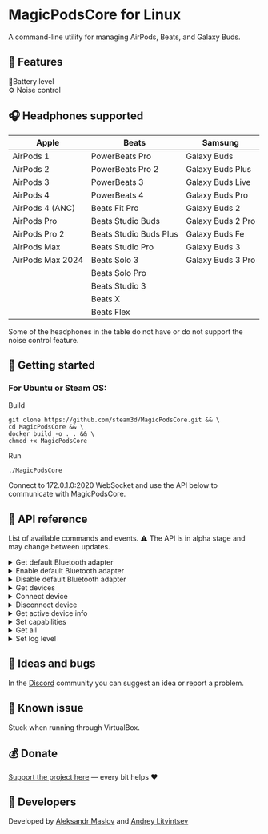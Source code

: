 # MagicPodsCore for Linux

A command-line utility for managing AirPods, Beats, and Galaxy Buds.

## 🎨 Features

🔋Battery level  
⚙️ Noise control

## 🎧 Headphones supported

| Apple            | Beats                  | Samsung           |
| ---------------- | ---------------------- | ----------------- |
| AirPods 1        | PowerBeats Pro         | Galaxy Buds       |
| AirPods 2        | PowerBeats Pro 2       | Galaxy Buds Plus  |
| AirPods 3        | PowerBeats 3           | Galaxy Buds Live  |
| AirPods 4        | PowerBeats 4           | Galaxy Buds Pro   |
| AirPods 4 (ANC)  | Beats Fit Pro          | Galaxy Buds 2     |
| AirPods Pro      | Beats Studio Buds      | Galaxy Buds 2 Pro |
| AirPods Pro 2    | Beats Studio Buds Plus | Galaxy Buds Fe    |
| AirPods Max      | Beats Studio Pro       | Galaxy Buds 3     |
| AirPods Max 2024 | Beats Solo 3           | Galaxy Buds 3 Pro |
|                  | Beats Solo Pro         |                   |
|                  | Beats Studio 3         |                   |
|                  | Beats X                |                   |
|                  | Beats Flex             |                   |

Some of the headphones in the table do not have or do not support the noise control feature.

## 🚀 Getting started

### For Ubuntu or Steam OS:

Build
```
git clone https://github.com/steam3d/MagicPodsCore.git && \
cd MagicPodsCore && \
docker build -o . . && \
chmod +x MagicPodsCore
```

Run
```
./MagicPodsCore
```

Connect to 172.0.1.0:2020 WebSocket and use the API below to communicate with MagicPodsCore.

## 📘 API reference

List of available commands and events.
⚠️ The API is in alpha stage and may change between updates.

<details><summary>Get default Bluetooth adapter</summary>

Returns the status of the active Bluetooth adapter. If the connection status of active Bluetooth adapter changes, MagicPodsCore will notify (see Response section).

**Request:**

```
{
    "method":"GetDefaultBluetoothAdapter"
}
```

**Response:**

```
{
  "defaultbluetooth": {
    "enabled":"bool"
  }
}
```

Returns an empty object if no Bluetooth adapter is found:

```
{
  "defaultbluetooth": {}
}
```
</details>

<details><summary>Enable default Bluetooth adapter</summary>

Enables the active Bluetooth adapter.

**Request:**

```
{
    "method":"EnableDefaultBluetoothAdapter"
}
```

**Response:**

Same as `GetDefaultBluetoothAdapter` response.

</details>

<details><summary>Disable default Bluetooth adapter</summary>

Disables the active Bluetooth adapter.

**Request:**

```
{
    "method":"DisableDefaultBluetoothAdapter"
}
```

**Response:**

Same as `GetDefaultBluetoothAdapter` response.

</details>

<details><summary>Get devices</summary>

Returns a list of headphones supported by MagicPodsCore that are found in the system. If the connection status of any device changes, MagicPodsCore will notify (see Response section).

**Request:**

```
{
    "method":"GetDevices"
}
```

**Response:**

```
{
  "headphones": [{
    "name": "string",
    "address": "string",
    "connected":"bool"
  },
  {
    "name": "string",
    "address": "string",
    "connected":"bool"
  }]
}
```

Returns an empty list if no headphones are found:

```
{
  "headphones": []
}
```
</details>

<details><summary>Connect device</summary>

Connects to a pair of headphones by the specified `address`. You can get the address using the `GetDevices` method.

**Request:**

```
{
    "method":"ConnectDevice",
    "arguments": {
        "address": "string"
    }
}
```
**Response:**

Returns the list of headphones regardless of connection success — see the `GetDevices` response.

</details>


<details><summary>Disconnect device</summary>

Disconnects the headphones by the specified `address`. The address can be retrieved using the `GetDevices` method.

**Request:**

```
{
    "method":"DisconnectDevice",
    "arguments": {
        "address": "string"
    }
}
```

**Response:**

Returns the list of headphones regardless of disconnection success — see the `GetDevices` response.

</details>

<details><summary>Get active device info</summary>

Returns details about the currently connected device. If any property changes, MagicPodsCore will notify (see Response section).

**Request:**

```
{
    "method":"GetActiveDeviceInfo"
}
```

**Response:**

```
{
  "info":{
    "name": "string",
    "address": "string",
    "connected": "bool",
    "capabilities": {
      "battery": {
        "single": {
          "battery": "int",
          "charging": "bool",
          "status": "int"
        },
        "left": {
          "battery": "int",
          "charging": "bool",
          "status": "int"
        },
        "right": {
          "battery": "int",
          "charging": "bool",
          "status": "int"
        },
        "case": {
          "battery": "int",
          "charging": "bool",
          "status": "int"
        },
        "readonly": "bool"
      },
      "anc": {
        "options": "int",
        "selected": "int",
        "readonly": "bool"
      }
    }
  }
}
```




If no device is connected:

```
{
    "info": {}
}
```

If device has no capabilities:

```
{
  "capabilities": {}
}
```

</details>

<details><summary>Set capabilities</summary>

If a capability is not marked as read-only (`readonly: false`), you can change it. You can retrieve the list of available capabilities using `GetActiveDeviceInfo`. The `options` field shows available values, and `selected` shows the current one.

**Request:**

```
{
  "method": "SetCapabilities",
  "arguments": {
    "address": "string",
    "capabilities": {
      "capabilityname1": {
        "selected": "int"
      },
      "capabilityname2": {
        "selected": "int"
      }
    }
  }
}
```

</details>

<details><summary>Get all</summary>

Combines the following requests: `GetDevices`, `GetDefaultBluetoothAdapter`, and `GetActiveDeviceInfo`.

**Request:**

```
{
    "method":"GetAll"
}
```

**Response:**

```
{
  "headphones": [{
    "name": "string",
    "address": "string",
    "connected":"bool"
  },
  {
    "name": "string",
    "address": "string",
    "connected":"bool"
  }],

  "defaultbluetooth": {
    "enabled":"bool"
 },

  "info":{
      "name": "string",
      "address": "string",
      "connected": "bool",
      "capabilities": {
        "battery": {
          "single": {
            "battery": "int",
            "charging": "bool",
            "status": "int"
          },
          "left": {
            "battery": "int",
            "charging": "bool",
            "status": "int"
          },
          "right": {
            "battery": "int",
            "charging": "bool",
            "status": "int"
          },
          "case": {
            "battery": "int",
            "charging": "bool",
            "status": "int"
          },
          "readonly": "bool"
        },
        "anc": {
          "options": "int",
          "selected": "int",
          "readonly": "bool"
        }
      }
  }

}
```
</details>

<details><summary>Set log level</summary>

Sets the logging level.
⚠️ This method is not intended for public use.

**Request:**

```
{
  "method": "SetLogLevel",
  "arguments": {
      "selected": int,
  }
}
```

</details>

## 🧪 Ideas and bugs

In the [Discord](https://discord.com/invite/8XZmDQwen6) community you can suggest an idea or report a problem.

## 🩼 Known issue

Stuck when running through VirtualBox.

## 💰 Donate

[Support the project here](https://magicpods.app/donate/) — every bit helps ❤️

## 💖 Developers

Developed by [Aleksandr Maslov](https://github.com/steam3d/) and [Andrey Litvintsev](https://github.com/andreylitvintsev)